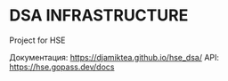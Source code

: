 # DSA INFRASTRUCTURE

Project for HSE 

Документация: https://djamiktea.github.io/hse_dsa/
API: https://hse.gopass.dev/docs
